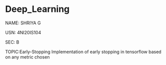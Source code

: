 # Deep_Learning
NAME: SHRIYA G

USN: 4NI20IS104

SEC: B

TOPIC:Early-Stopping
Implementation of early stopping in tensorflow based on any metric chosen


